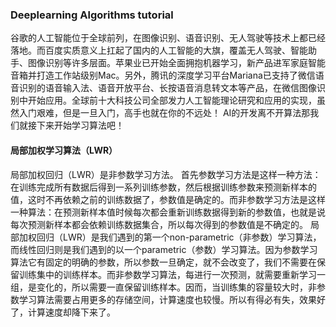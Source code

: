 ### Deeplearning Algorithms tutorial
谷歌的人工智能位于全球前列，在图像识别、语音识别、无人驾驶等技术上都已经落地。而百度实质意义上扛起了国内的人工智能的大旗，覆盖无人驾驶、智能助手、图像识别等许多层面。苹果业已开始全面拥抱机器学习，新产品进军家庭智能音箱并打造工作站级别Mac。另外，腾讯的深度学习平台Mariana已支持了微信语音识别的语音输入法、语音开放平台、长按语音消息转文本等产品，在微信图像识别中开始应用。全球前十大科技公司全部发力人工智能理论研究和应用的实现，虽然入门艰难，但是一旦入门，高手也就在你的不远处！
AI的开发离不开算法那我们就接下来开始学习算法吧！

#### 局部加权学习算法（LWR）

局部加权回归（LWR）是非参数学习方法。 首先参数学习方法是这样一种方法：在训练完成所有数据后得到一系列训练参数，然后根据训练参数来预测新样本的值，这时不再依赖之前的训练数据了，参数值是确定的。而非参数学习方法是这样一种算法：在预测新样本值时候每次都会重新训练数据得到新的参数值，也就是说每次预测新样本都会依赖训练数据集合，所以每次得到的参数值是不确定的。
局部加权回归（LWR）是我们遇到的第一个non-parametric（非参数）学习算法，而线性回归则是我们遇到的以一个parametric（参数）学习算法。因为参数学习算法它有固定的明确的参数，所以参数一旦确定，就不会改变了，我们不需要在保留训练集中的训练样本。而非参数学习算法，每进行一次预测，就需要重新学习一组，是变化的，所以需要一直保留训练样本。因而，当训练集的容量较大时，非参数学习算法需要占用更多的存储空间，计算速度也较慢。所以有得必有失，效果好了，计算速度却降下来了。
